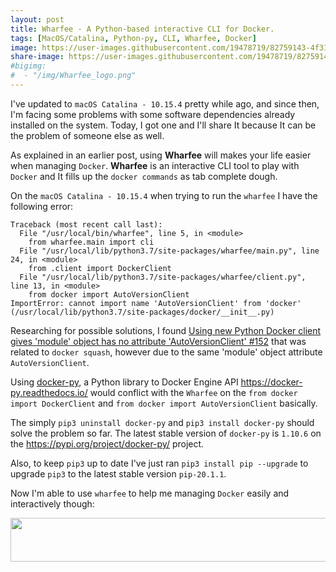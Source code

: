 ```yaml
---
layout: post
title: Wharfee - A Python-based interactive CLI for Docker.
tags: [MacOS/Catalina, Python-py, CLI, Wharfee, Docker]
image: https://user-images.githubusercontent.com/19478719/82759143-4f317600-9de3-11ea-8b60-673ee94e72c6.jpg
share-image: https://user-images.githubusercontent.com/19478719/82759143-4f317600-9de3-11ea-8b60-673ee94e72c6.jpg
#bigimg:
#  - "/img/Wharfee_logo.png"
---
```


I've updated to `macOS Catalina - 10.15.4` pretty while ago, and since then, I'm facing some problems with some software dependencies 
already installed on the system. Today, I got one and I'll share It because It can be the problem of someone else as well. 

As explained in an earlier post, using __Wharfee__ will makes your life easier when managing `Docker`. __Wharfee__ is an
interactive CLI tool to play with `Docker` and It fills up the `docker commands` as tab complete dough. 

On the `macOS Catalina - 10.15.4` when trying to run the `wharfee` I have the following error:
```
Traceback (most recent call last):
  File "/usr/local/bin/wharfee", line 5, in <module>
    from wharfee.main import cli
  File "/usr/local/lib/python3.7/site-packages/wharfee/main.py", line 24, in <module>
    from .client import DockerClient
  File "/usr/local/lib/python3.7/site-packages/wharfee/client.py", line 13, in <module>
    from docker import AutoVersionClient
ImportError: cannot import name 'AutoVersionClient' from 'docker' (/usr/local/lib/python3.7/site-packages/docker/__init__.py)
```

Researching for possible solutions, I found [Using new Python Docker client gives 'module' object has no attribute 'AutoVersionClient' #152](https://github.com/goldmann/docker-squash/issues/152) 
that was related to `docker squash`, however due to the same 'module' object attribute `AutoVersionClient`. 

Using [docker-py](https://github.com/docker/docker-py), a Python library to Docker Engine API https://docker-py.readthedocs.io/ would conflict 
with the `Wharfee` on the `from docker import DockerClient` and `from docker import AutoVersionClient` basically. 

The simply `pip3 uninstall docker-py` and `pip3 install docker-py` should solve the problem so far. The latest stable version of `docker-py`
is `1.10.6` on the https://pypi.org/project/docker-py/ project.

Also, to keep `pip3` up to date I've just ran `pip3 install pip --upgrade` to upgrade `pip3` to the latest stable version `pip-20.1.1`.

Now I'm able to use `wharfee` to help me managing `Docker` easily and interactively though:

<p align="center">
<img width="1000" height="70" 
src="https://user-images.githubusercontent.com/19478719/82759026-3ecccb80-9de2-11ea-92af-852424653ee8.png">
</p>
